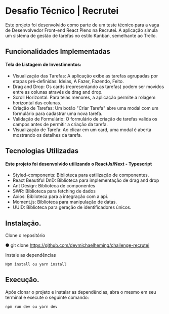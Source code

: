 # Desafio Técnico | Recrutei

Este projeto foi desenvolvido como parte de um teste técnico para a vaga de Desenvolvedor Front-end React Pleno na Recrutei. A aplicação simula um sistema de gestão de tarefas no estilo Kanban, semelhante ao Trello.

## Funcionalidades Implementadas

#### Tela de Listagem de Investimentos:

- Visualização das Tarefas: A aplicação exibe as tarefas agrupadas por etapas pré-definidas: Ideias, A Fazer, Fazendo, Feito.
- Drag and Drop: Os cards (representando as tarefas) podem ser movidos entre as colunas através de drag and drop.
- Scroll Horizontal: Para telas menores, a aplicação permite a rolagem horizontal das colunas.
- Criação de Tarefas: Um botão "Criar Tarefa" abre uma modal com um formulário para cadastrar uma nova tarefa.
- Validação de Formulário: O formulário de criação de tarefas valida os campos antes de permitir a criação da tarefa.
- Visualização de Tarefa: Ao clicar em um card, uma modal é aberta mostrando os detalhes da tarefa.

## Tecnologias Utilizadas
#### Este projeto foi desenvolvido utilizando o ReactJs/Next - Typescript

- Styled-components: Biblioteca para estilização de componentes.
- React Beautiful DnD: Biblioteca para implementação de drag and drop
- Ant Design: Biblioteca de componentes
- SWR: Biblioteca para fetching de dados
- Axios: Biblioteca para a integração com a api.
- Moment.js: Biblioteca para manipulação de datas.
- UUID: Biblioteca para geração de identificadores únicos.

## Instalação.

Clone o repositório

● git clone https://github.com/devmichaelheming/challenge-recrutei

Instale as dependências

    Npm install ou yarn install

## Execução.

Após clonar o projeto e instalar as dependências, abra o mesmo em seu terminal e execute o seguinte comando:

    npm run dev ou yarn dev
